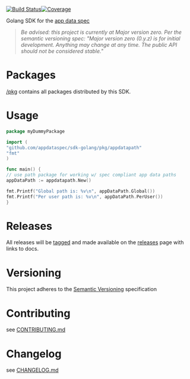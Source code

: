 [![Build Status](https://travis-ci.org/appdataspec/sdk-golang.svg?branch=master)](https://travis-ci.org/appdataspec/sdk-golang)[![Coverage](https://codecov.io/gh/appdataspec/sdk-golang/branch/master/graph/badge.svg)](https://codecov.io/gh/appdataspec/sdk-golang)

Golang SDK for the [app data spec](https://github.com/appdataspec/spec)

> *Be advised: this project is currently at Major version zero. Per the
> semantic versioning spec: "Major version zero (0.y.z) is for initial
> development. Anything may change at any time. The public API should
> not be considered stable."*

# Packages

[/pkg](pkg) contains all packages distributed by this SDK.

# Usage

```go
package myDummyPackage

import (
"github.com/appdataspec/sdk-golang/pkg/appdatapath"
"fmt"
)

func main() {
// use path package for working w/ spec compliant app data paths
appDataPath := appdatapath.New()

fmt.Printf("Global path is: %v\n", appDataPath.Global())
fmt.Printf("Per user path is: %v\n", appDataPath.PerUser())
}
```

# Releases

All releases will be
[tagged](https://github.com/appdataspec/sdk-golang/tags) and made
available on the
[releases](https://github.com/appdataspec/sdk-golang/releases) page with
links to docs.

# Versioning

This project adheres to the [Semantic Versioning](http://semver.org/)
specification

# Contributing

see [CONTRIBUTING.md](CONTRIBUTING.md)

# Changelog

see [CHANGELOG.md](CHANGELOG.md)
